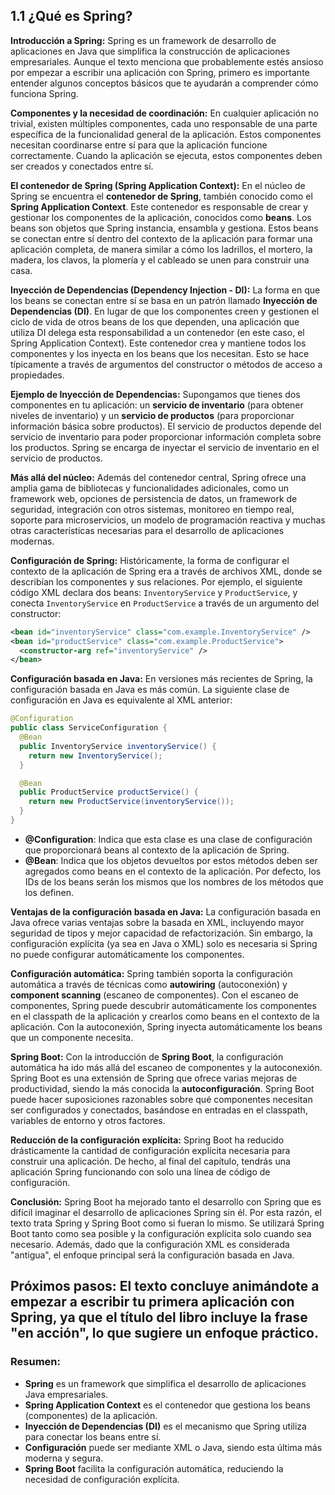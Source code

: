 
## 1.1 ¿Qué es Spring?

**Introducción a Spring:**
Spring es un framework de desarrollo de aplicaciones en Java que simplifica la construcción de aplicaciones empresariales. Aunque el texto menciona que probablemente estés ansioso por empezar a escribir una aplicación con Spring, primero es importante entender algunos conceptos básicos que te ayudarán a comprender cómo funciona Spring.

**Componentes y la necesidad de coordinación:**
En cualquier aplicación no trivial, existen múltiples componentes, cada uno responsable de una parte específica de la funcionalidad general de la aplicación. Estos componentes necesitan coordinarse entre sí para que la aplicación funcione correctamente. Cuando la aplicación se ejecuta, estos componentes deben ser creados y conectados entre sí.

**El contenedor de Spring (Spring Application Context):**
En el núcleo de Spring se encuentra el **contenedor de Spring**, también conocido como el **Spring Application Context**. Este contenedor es responsable de crear y gestionar los componentes de la aplicación, conocidos como **beans**. Los beans son objetos que Spring instancia, ensambla y gestiona. Estos beans se conectan entre sí dentro del contexto de la aplicación para formar una aplicación completa, de manera similar a cómo los ladrillos, el mortero, la madera, los clavos, la plomería y el cableado se unen para construir una casa.

**Inyección de Dependencias (Dependency Injection - DI):**
La forma en que los beans se conectan entre sí se basa en un patrón llamado **Inyección de Dependencias (DI)**. En lugar de que los componentes creen y gestionen el ciclo de vida de otros beans de los que dependen, una aplicación que utiliza DI delega esta responsabilidad a un contenedor (en este caso, el Spring Application Context). Este contenedor crea y mantiene todos los componentes y los inyecta en los beans que los necesitan. Esto se hace típicamente a través de argumentos del constructor o métodos de acceso a propiedades.

**Ejemplo de Inyección de Dependencias:**
Supongamos que tienes dos componentes en tu aplicación: un **servicio de inventario** (para obtener niveles de inventario) y un **servicio de productos** (para proporcionar información básica sobre productos). El servicio de productos depende del servicio de inventario para poder proporcionar información completa sobre los productos. Spring se encarga de inyectar el servicio de inventario en el servicio de productos.

**Más allá del núcleo:**
Además del contenedor central, Spring ofrece una amplia gama de bibliotecas y funcionalidades adicionales, como un framework web, opciones de persistencia de datos, un framework de seguridad, integración con otros sistemas, monitoreo en tiempo real, soporte para microservicios, un modelo de programación reactiva y muchas otras características necesarias para el desarrollo de aplicaciones modernas.

**Configuración de Spring:**
Históricamente, la forma de configurar el contexto de la aplicación de Spring era a través de archivos XML, donde se describían los componentes y sus relaciones. Por ejemplo, el siguiente código XML declara dos beans: `InventoryService` y `ProductService`, y conecta `InventoryService` en `ProductService` a través de un argumento del constructor:

```xml
<bean id="inventoryService" class="com.example.InventoryService" />
<bean id="productService" class="com.example.ProductService">
  <constructor-arg ref="inventoryService" />
</bean>
```

**Configuración basada en Java:**
En versiones más recientes de Spring, la configuración basada en Java es más común. La siguiente clase de configuración en Java es equivalente al XML anterior:

```java
@Configuration
public class ServiceConfiguration {
  @Bean
  public InventoryService inventoryService() {
    return new InventoryService();
  }

  @Bean
  public ProductService productService() {
    return new ProductService(inventoryService());
  }
}
```

- **@Configuration**: Indica que esta clase es una clase de configuración que proporcionará beans al contexto de la aplicación de Spring.
- **@Bean**: Indica que los objetos devueltos por estos métodos deben ser agregados como beans en el contexto de la aplicación. Por defecto, los IDs de los beans serán los mismos que los nombres de los métodos que los definen.

**Ventajas de la configuración basada en Java:**
La configuración basada en Java ofrece varias ventajas sobre la basada en XML, incluyendo mayor seguridad de tipos y mejor capacidad de refactorización. Sin embargo, la configuración explícita (ya sea en Java o XML) solo es necesaria si Spring no puede configurar automáticamente los componentes.

**Configuración automática:**
Spring también soporta la configuración automática a través de técnicas como **autowiring** (autoconexión) y **component scanning** (escaneo de componentes). Con el escaneo de componentes, Spring puede descubrir automáticamente los componentes en el classpath de la aplicación y crearlos como beans en el contexto de la aplicación. Con la autoconexión, Spring inyecta automáticamente los beans que un componente necesita.

**Spring Boot:**
Con la introducción de **Spring Boot**, la configuración automática ha ido más allá del escaneo de componentes y la autoconexión. Spring Boot es una extensión de Spring que ofrece varias mejoras de productividad, siendo la más conocida la **autoconfiguración**. Spring Boot puede hacer suposiciones razonables sobre qué componentes necesitan ser configurados y conectados, basándose en entradas en el classpath, variables de entorno y otros factores.

**Reducción de la configuración explícita:**
Spring Boot ha reducido drásticamente la cantidad de configuración explícita necesaria para construir una aplicación. De hecho, al final del capítulo, tendrás una aplicación Spring funcionando con solo una línea de código de configuración.

**Conclusión:**
Spring Boot ha mejorado tanto el desarrollo con Spring que es difícil imaginar el desarrollo de aplicaciones Spring sin él. Por esta razón, el texto trata Spring y Spring Boot como si fueran lo mismo. Se utilizará Spring Boot tanto como sea posible y la configuración explícita solo cuando sea necesario. Además, dado que la configuración XML es considerada "antigua", el enfoque principal será la configuración basada en Java.

**Próximos pasos:**
El texto concluye animándote a empezar a escribir tu primera aplicación con Spring, ya que el título del libro incluye la frase "en acción", lo que sugiere un enfoque práctico.
---
### Resumen:
- **Spring** es un framework que simplifica el desarrollo de aplicaciones Java empresariales.
- **Spring Application Context** es el contenedor que gestiona los beans (componentes) de la aplicación.
- **Inyección de Dependencias (DI)** es el mecanismo que Spring utiliza para conectar los beans entre sí.
- **Configuración** puede ser mediante XML o Java, siendo esta última más moderna y segura.
- **Spring Boot** facilita la configuración automática, reduciendo la necesidad de configuración explícita.

